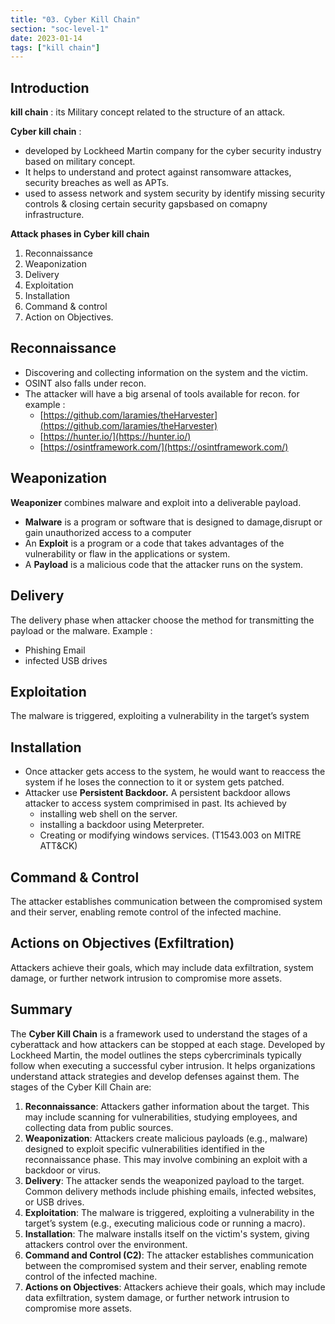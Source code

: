 ```yaml
---
title: "03. Cyber Kill Chain"
section: "soc-level-1"
date: 2023-01-14
tags: ["kill chain"]
---
```


## Introduction

**kill chain** : its Military concept related to the structure of an attack.

**Cyber kill chain** :

- developed by Lockheed Martin company for the cyber security industry based on military concept.
- It helps to understand and protect against ransomware attackes, security breaches as well as APTs.
- used to assess network and system security by identify missing security controls & closing certain security gapsbased on comapny infrastructure.

**Attack phases in Cyber kill chain**

1. Reconnaissance
2. Weaponization
3. Delivery
4. Exploitation
5. Installation
6. Command & control
7. Action on Objectives.

## Reconnaissance

- Discovering and collecting information on the system and the victim.
- OSINT also falls under recon.
- The attacker will have a big arsenal of tools available for recon. for example :
    - [https://github.com/laramies/theHarvester](https://github.com/laramies/theHarvester)
    - [https://hunter.io/](https://hunter.io/)
    - [https://osintframework.com/](https://osintframework.com/)

## Weaponization

**Weaponizer** combines malware and exploit into a deliverable payload.

- **Malware** is a program or software that is designed to damage,disrupt or gain unauthorized access to a computer
- An **Exploit** is a program or a code that takes advantages of the vulnerability or flaw in the applications or system.
- A **Payload** is a malicious code that the attacker runs on the system.

## Delivery

The delivery phase when attacker choose the method for transmitting the payload or the malware. Example :

- Phishing Email
- infected USB drives

## Exploitation

The malware is triggered, exploiting a vulnerability in the target’s system

## Installation

- Once attacker gets access to the system, he would want to reaccess the system if he loses the connection to it or system gets patched.
- Attacker use **Persistent Backdoor.** A persistent backdoor allows attacker to access system comprimised in past. Its achieved by
    - installing web shell on the server.
    - installing a backdoor using Meterpreter.
    - Creating or modifying windows services. (T1543.003 on MITRE ATT&CK)

## Command & Control

The attacker establishes communication between the compromised system and their server, enabling remote control of the infected machine.

## Actions on Objectives (Exfiltration)

Attackers achieve their goals, which may include data exfiltration, system damage, or further network intrusion to compromise more assets.

## Summary

The **Cyber Kill Chain** is a framework used to understand the stages of a cyberattack and how attackers can be stopped at each stage. Developed by Lockheed Martin, the model outlines the steps cybercriminals typically follow when executing a successful cyber intrusion. It helps organizations understand attack strategies and develop defenses against them. The stages of the Cyber Kill Chain are:

1. **Reconnaissance**: Attackers gather information about the target. This may include scanning for vulnerabilities, studying employees, and collecting data from public sources.
2. **Weaponization**: Attackers create malicious payloads (e.g., malware) designed to exploit specific vulnerabilities identified in the reconnaissance phase. This may involve combining an exploit with a backdoor or virus.
3. **Delivery**: The attacker sends the weaponized payload to the target. Common delivery methods include phishing emails, infected websites, or USB drives.
4. **Exploitation**: The malware is triggered, exploiting a vulnerability in the target’s system (e.g., executing malicious code or running a macro).
5. **Installation**: The malware installs itself on the victim's system, giving attackers control over the environment.
6. **Command and Control (C2)**: The attacker establishes communication between the compromised system and their server, enabling remote control of the infected machine.
7. **Actions on Objectives**: Attackers achieve their goals, which may include data exfiltration, system damage, or further network intrusion to compromise more assets.